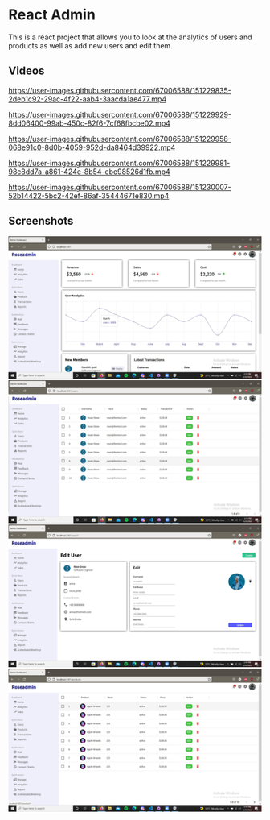 # React Admin

This is a react project that allows you to look at the analytics of users and products as well
as add new users and edit them.



## Videos

https://user-images.githubusercontent.com/67006588/151229835-2deb1c92-29ac-4f22-aab4-3aacda1ae477.mp4



https://user-images.githubusercontent.com/67006588/151229929-8dd06400-99ab-450c-82f6-7cf68fbcbe02.mp4



https://user-images.githubusercontent.com/67006588/151229958-068e91c0-8d0b-4059-952d-da8464d39922.mp4



https://user-images.githubusercontent.com/67006588/151229981-98c8dd7a-a861-424e-8b54-ebe98526d1fb.mp4



https://user-images.githubusercontent.com/67006588/151230007-52b14422-5bc2-42ef-86af-35444671e830.mp4

## Screenshots

![](src/images/Head.jpg)
![App Screenshot](src/images/employee.jpg)
![](src/images/editemp.jpg)
![App Screenshot](src/images/sell.jpg)

